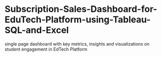 # Subscription-Sales-Dashboard-for-EduTech-Platform-using-Tableau-SQL-and-Excel
single page dashboard with key metrics, insights and visualizations on student engagement in EdTech Platform

